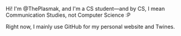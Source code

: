 Hi! I'm @ThePlasmak, and I'm a CS student—and by CS, I mean Communication Studies, not Computer Science :P 

Right now, I mainly use GitHub for my personal website and Twines.
